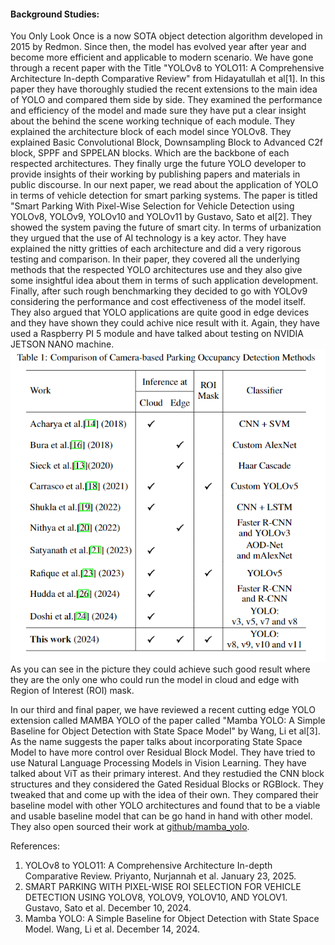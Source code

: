 #### Background Studies:
You Only Look Once is a now SOTA object detection algorithm developed in 2015 by Redmon. Since then, the model has evolved year after year and become more efficient and applicable to modern scenario. We have gone through a recent paper with the Title "YOLOv8 to YOLO11: A Comprehensive Architecture In-depth Comparative Review" from Hidayatullah et al[1]. In this paper they have thoroughly studied the recent extensions to the main idea of YOLO and compared them side by side. They examined the performance and efficiency of the model and made sure they have put a clear insight about the behind the scene working technique of each module. They explained the architecture block of each model since YOLOv8. They explained Basic Convolutional Block, Downsampling Block to Advanced C2f block, SPPF and SPPELAN blocks. Which are the backbone of each respected architectures. They finally urge the future YOLO developer to provide insights of their working by publishing papers and materials in public discourse. 
In our next paper, we read about the application of YOLO in terms of vehicle detection for smart parking systems. The paper is titled "Smart Parking With Pixel-Wise Selection for Vehicle Detection using YOLOv8, YOLOv9, YOLOv10 and YOLOv11 by Gustavo, Sato et al[2]. They showed the system paving the future of smart city. In terms of urbanization they urgued that the use of AI technology is a key actor. They have explained the nitty gritties of each architecture and did a very rigorous testing and comparison. In their paper, they covered all the underlying methods that the respected YOLO architectures use and they also give some insightful idea about them in terms of such application development. Finally, after such rough benchmarking they decided to go with YOLOv9 considering the performance and cost effectiveness of the model itself. They also argued that YOLO applications are quite good in edge devices and they have shown they could achive nice result with it. Again, they have used a Raspberry PI 5 module and have talked about testing on NVIDIA JETSON NANO machine.
![alt smart_parking_app](../resources/yolo/features.png) As you can see in the picture they could achieve such good result where they are the only one who could run the model in cloud and edge with Region of Interest (ROI) mask.

In our third and final paper, we have reviewed a recent cutting edge YOLO extension called MAMBA YOLO of the paper called "Mamba YOLO: A Simple Baseline for Object Detection with State Space Model" by Wang, Li et al[3]. As the name suggests the paper talks about incorporating State Space Model to have more control over Residual Block Model. They have tried to use Natural Language Processing Models in Vision Learning. They have talked about ViT as their primary interest. And they restudied the CNN block structures and they considered the Gated Residual Blocks or RGBlock. They tweaked that and come up with the idea of their own. They compared their baseline model with other YOLO architectures and found that to be a viable and usable baseline model that can be go hand in hand with other model. They also open sourced their work at [github/mamba_yolo](https://github.com/HZAI-ZJNU/Mamba-YOLO).

References:
1. YOLOv8 to YOLO11: A Comprehensive Architecture In-depth Comparative Review. Priyanto, Nurjannah et al. January 23, 2025.
2. SMART PARKING WITH PIXEL-WISE ROI SELECTION FOR VEHICLE DETECTION USING YOLOV8, YOLOV9, YOLOV10, AND YOLOV1. Gustavo, Sato et al. December 10, 2024.
3. Mamba YOLO: A Simple Baseline for Object Detection with State Space Model. Wang, Li et al. December 14, 2024.
